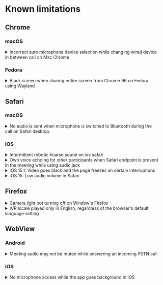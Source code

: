 # Known limitations

## Chrome

### macOS

<details>
<summary>Incorrect auto microphone device selection while changing wired device in between call on Mac Chrome</summary>
<p>

While default microphone is selected in chrome in the meeting, and user attaches another microphone to the computer which is chosen as the default device by the OS, the label for default device updates in `availableMicrophones`  to the new default. However, audio continues to flow from the earlier default device, and the name for default device in `selectedMicrophone`  is still the older default name.
Once user manually selects microphone from list of available microphones, this erroneous behaviour will be resolved.

Attaching  sample erroneous output  of  `availableMicrophones` & `selectedMicrophone`  api after attaching external microphone.

<img width="870" alt="sample-default-microphone-issue" src="https://bluejeans-non-embed-sdk.s3.us-west-2.amazonaws.com/web-client-sdk/assets/sample-default-microphone-issue.png">
<hr/>
</p>
</details>

### Fedora

<details>
<summary>Black screen when sharing entire screen from Chrome 96 on Fedora using Wayland</summary>
<p>

Please find more details in this [bugzilla link](https://bugzilla.redhat.com/show_bug.cgi?id=1392072). Individual App/tab sharing works with Wayland. You would need to switch to X11 to share entire screen.
<hr/>
</p>
</details>

## Safari

### macOS

<details>
<summary>
    No audio is sent when microphone is switched to Bluetooth during the call on Safari desktop.
</summary>
<p>

This observation is seen on safari 15.1 & above.
Also, the behavior happens only when we switch to the Bluetooth headset.
<hr/>
</p>
</details>

### iOS

<details>
<summary>Intermittent robotic hoarse sound on ios safari</summary>
<p>

After joining a meeting from ios Safari, mostly when a headset is connected. Intermittently the iOS Safari participant starts hearing audio from other participants in robotic form. Currently, the workaround is to close Safari browser and rejoin the meeting
<hr/>
</p>
</details>

<details>
<summary>Own voice echoing for other participants when Safari endpoint is present in the meeting while using audio jack</summary>
<p>

This issue causes other participants in the meeting to hear their own voice echoing.
This issue is seen when safari endpoint uses external wired microphone with audio jack.
Removing the plugged-in wired 3.5 mm headset fixes the issue.
<hr>
</p>
</details>

<details>
<summary>iOS 15.1: Video goes black and the page freezes on certain interruptions</summary>
<p>

Certain interruptions such as incoming calls, backgrounding the browser or switching between apps causes Videos on Safari on iOS 15.1 to go black. Sometimes, the whole page also freezes and become unresponsive causing audio and video to cut off. These issues are regressions on iOS 15.1. See the following bugs for more details.

- [Page freezing](https://bugs.webkit.org/show_bug.cgi?id=230922#c12)
- [Video going black](https://bugs.webkit.org/show_bug.cgi?id=232599)

<hr/>
</p>
</details>

<details>
<summary>iOS 15: Low audio volume in Safari</summary>
<p>

Safari on iOS version 15, sometimes routes audio to the earpiece and not the speakers by default. Which customers some time perceive as low audio volume. Find more details in this [Webkit Issue](https://bugs.webkit.org/show_bug.cgi?id=230902)
<hr/>
</p>
</details>

## Firefox

<details>
<summary>Camera light not turning off on Window's Firefox</summary>
<p>

More details can be found in this [Bugzilla Issue](https://bugzilla.mozilla.org/show_bug.cgi?id=1694304)
<hr/>
</p>
</details>

<details>
<summary>IVR locale played only in English, regardless of the browser's default language setting</summary>
<p>

The IVR locale is played only in English, regardless of the language selected in the browser. Also, it cannot be disabled via the `BlueJeansSDKInitParams` configuration. This issue should be fixed in an upcoming release.
<hr/>
</p>
</details>

## WebView

### Android

<details>
<summary>Meeting audio may not be muted while answering an incoming PSTN call</summary>
<p>

If you answer an incoming PSTN call during a meeting, you may hear the meeting audio and the PSTN audio at the same time.
<hr/>
</p>
</details>

### iOS
<details>
<summary>No microphone access while the app goes background in iOS </summary>
<p>

App looses microphone access once the app goes in background.

More details can be found in this [WebKit issue](https://bugs.webkit.org/show_bug.cgi?id=233419)

<hr/>
</p>
</details>